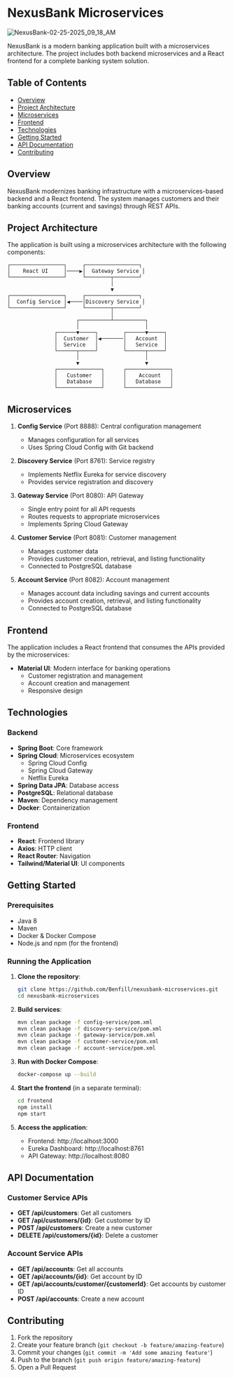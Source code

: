 # NexusBank Microservices
![NexusBank-02-25-2025_09_18_AM](https://github.com/user-attachments/assets/35ec886c-9e07-44b5-971c-f956101084f7)

NexusBank is a modern banking application built with a microservices architecture. The project includes both backend microservices and a React frontend for a complete banking system solution.

## Table of Contents
- [Overview](#overview)
- [Project Architecture](#project-architecture)
- [Microservices](#microservices)
- [Frontend](#frontend)
- [Technologies](#technologies)
- [Getting Started](#getting-started)
- [API Documentation](#api-documentation)
- [Contributing](#contributing)

## Overview

NexusBank modernizes banking infrastructure with a microservices-based backend and a React frontend. The system manages customers and their banking accounts (current and savings) through REST APIs.

## Project Architecture

The application is built using a microservices architecture with the following components:

```
┌─────────────────┐     ┌─────────────────┐
│    React UI     │────▶│  Gateway Service │
└─────────────────┘     └────────┬────────┘
                                 │
                                 ▼
┌─────────────────┐     ┌─────────────────┐
│  Config Service │◀────│Discovery Service │
└─────────────────┘     └────────┬────────┘
                                 │
                      ┌──────────┴──────────┐
                      │                     │
               ┌──────▼─────┐        ┌──────▼─────┐
               │  Customer  │◀───────│   Account  │
               │  Service   │        │   Service  │
               └──────┬─────┘        └──────┬─────┘
                      │                     │
                      ▼                     ▼
               ┌──────────────┐      ┌──────────────┐
               │   Customer   │      │    Account   │
               │   Database   │      │   Database   │
               └──────────────┘      └──────────────┘
```

## Microservices

1. **Config Service** (Port 8888): Central configuration management
   - Manages configuration for all services
   - Uses Spring Cloud Config with Git backend

2. **Discovery Service** (Port 8761): Service registry
   - Implements Netflix Eureka for service discovery
   - Provides service registration and discovery

3. **Gateway Service** (Port 8080): API Gateway
   - Single entry point for all API requests
   - Routes requests to appropriate microservices
   - Implements Spring Cloud Gateway

4. **Customer Service** (Port 8081): Customer management
   - Manages customer data
   - Provides customer creation, retrieval, and listing functionality
   - Connected to PostgreSQL database

5. **Account Service** (Port 8082): Account management
   - Manages account data including savings and current accounts
   - Provides account creation, retrieval, and listing functionality
   - Connected to PostgreSQL database

## Frontend

The application includes a React frontend that consumes the APIs provided by the microservices:

- **Material UI**: Modern interface for banking operations
  - Customer registration and management
  - Account creation and management
  - Responsive design

## Technologies

### Backend
- **Spring Boot**: Core framework
- **Spring Cloud**: Microservices ecosystem
  - Spring Cloud Config
  - Spring Cloud Gateway
  - Netflix Eureka
- **Spring Data JPA**: Database access
- **PostgreSQL**: Relational database
- **Maven**: Dependency management
- **Docker**: Containerization

### Frontend
- **React**: Frontend library
- **Axios**: HTTP client
- **React Router**: Navigation
- **Tailwind/Material UI**: UI components

## Getting Started

### Prerequisites
- Java 8
- Maven
- Docker & Docker Compose
- Node.js and npm (for the frontend)

### Running the Application

1. **Clone the repository**:
   ```bash
   git clone https://github.com/Benfill/nexusbank-microservices.git
   cd nexusbank-microservices
   ```

2. **Build services**:
   ```bash
   mvn clean package -f config-service/pom.xml
   mvn clean package -f discovery-service/pom.xml
   mvn clean package -f gateway-service/pom.xml
   mvn clean package -f customer-service/pom.xml
   mvn clean package -f account-service/pom.xml
   ```

3. **Run with Docker Compose**:
   ```bash
   docker-compose up --build
   ```

4. **Start the frontend** (in a separate terminal):
   ```bash
   cd frontend
   npm install
   npm start
   ```

5. **Access the application**:
   - Frontend: http://localhost:3000
   - Eureka Dashboard: http://localhost:8761
   - API Gateway: http://localhost:8080

## API Documentation

### Customer Service APIs

- **GET /api/customers**: Get all customers
- **GET /api/customers/{id}**: Get customer by ID
- **POST /api/customers**: Create a new customer
- **DELETE /api/customers/{id}**: Delete a customer

### Account Service APIs

- **GET /api/accounts**: Get all accounts
- **GET /api/accounts/{id}**: Get account by ID
- **GET /api/accounts/customer/{customerId}**: Get accounts by customer ID
- **POST /api/accounts**: Create a new account

## Contributing

1. Fork the repository
2. Create your feature branch (`git checkout -b feature/amazing-feature`)
3. Commit your changes (`git commit -m 'Add some amazing feature'`)
4. Push to the branch (`git push origin feature/amazing-feature`)
5. Open a Pull Request
